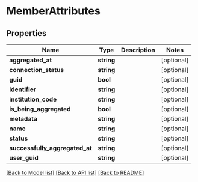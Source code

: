# MemberAttributes

## Properties
Name | Type | Description | Notes
------------ | ------------- | ------------- | -------------
**aggregated_at** | **string** |  | [optional] 
**connection_status** | **string** |  | [optional] 
**guid** | **bool** |  | [optional] 
**identifier** | **string** |  | [optional] 
**institution_code** | **string** |  | [optional] 
**is_being_aggregated** | **bool** |  | [optional] 
**metadata** | **string** |  | [optional] 
**name** | **string** |  | [optional] 
**status** | **string** |  | [optional] 
**successfully_aggregated_at** | **string** |  | [optional] 
**user_guid** | **string** |  | [optional] 

[[Back to Model list]](../README.md#documentation-for-models) [[Back to API list]](../README.md#documentation-for-api-endpoints) [[Back to README]](../README.md)


